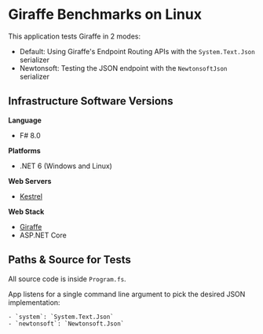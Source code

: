 # Giraffe Benchmarks on Linux

This application tests Giraffe in 2 modes:

- Default: Using Giraffe's Endpoint Routing APIs with the `System.Text.Json` serializer
- Newtonsoft: Testing the JSON endpoint with the `NewtonsoftJson` serializer

## Infrastructure Software Versions

**Language**

* F# 8.0

**Platforms**

* .NET 6 (Windows and Linux)

**Web Servers**

* [Kestrel](https://github.com/aspnet/KestrelHttpServer)

**Web Stack**

* [Giraffe](https://github.com/giraffe-fsharp/Giraffe)
* ASP.NET Core

## Paths & Source for Tests

All source code is inside `Program.fs`.

App listens for a single command line argument to pick the desired JSON implementation:

    - `system`: `System.Text.Json`
    - `newtonsoft`: `Newtonsoft.Json`
